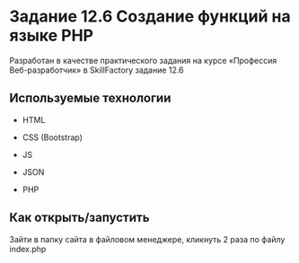 # Задание 12.6 Создание функций на языке PHP



Разработан в качестве практического задания на курсе «Профессия Веб-разработчик» 
в SkillFactory задание 12.6


## Используемые технологии

* HTML

* CSS (Bootstrap)

* JS

* JSON

* PHP


## Как открыть/запустить

Зайти в папку сайта в файловом менеджере, кликнуть 2 раза по файлу index.php